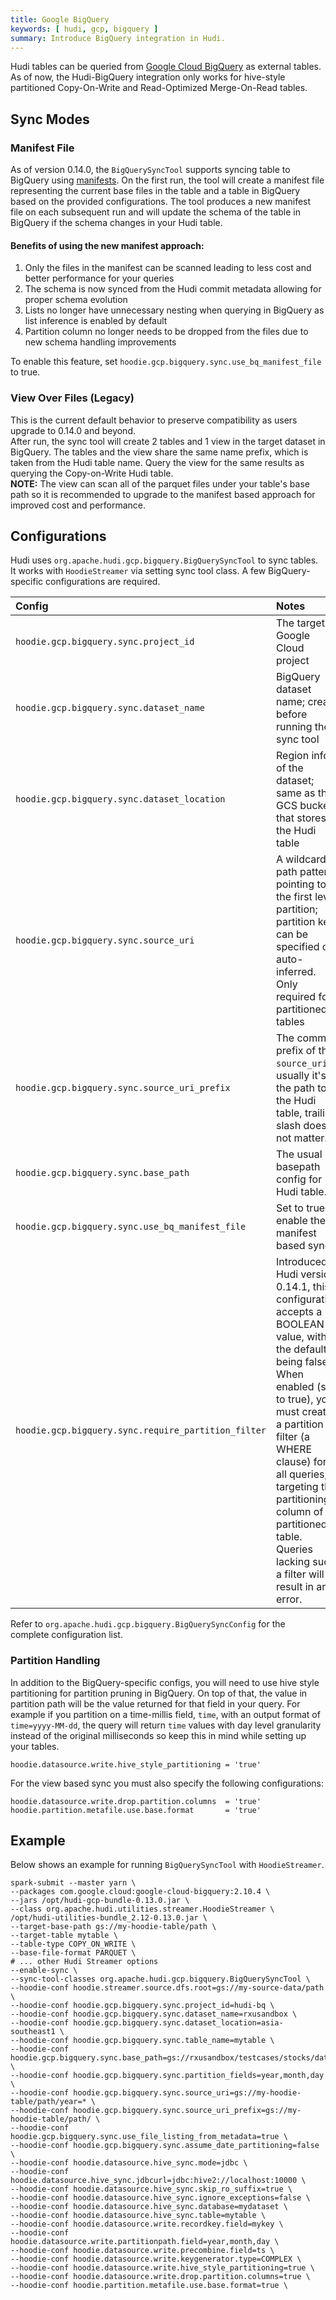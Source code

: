 ```yaml
---
title: Google BigQuery
keywords: [ hudi, gcp, bigquery ]
summary: Introduce BigQuery integration in Hudi.
---
```


Hudi tables can be queried from [Google Cloud BigQuery](https://cloud.google.com/bigquery) as external tables. As of
now, the Hudi-BigQuery integration only works for hive-style partitioned Copy-On-Write and Read-Optimized Merge-On-Read tables.

## Sync Modes
### Manifest File
As of version 0.14.0, the `BigQuerySyncTool` supports syncing table to BigQuery using [manifests](https://cloud.google.com/blog/products/data-analytics/bigquery-manifest-file-support-for-open-table-format-queries). On the first run, the tool will create a manifest file representing the current base files in the table and a table in BigQuery based on the provided configurations. The tool produces a new manifest file on each subsequent run and will update the schema of the table in BigQuery if the schema changes in your Hudi table.
#### Benefits of using the new manifest approach:
<ol>
	<li>Only the files in the manifest can be scanned leading to less cost and better performance for your queries</li>
	<li>The schema is now synced from the Hudi commit metadata allowing for proper schema evolution</li>
	<li>Lists no longer have unnecessary nesting when querying in BigQuery as list inference is enabled by default</li>
	<li>Partition column no longer needs to be dropped from the files due to new schema handling improvements</li>
</ol>

To enable this feature, set `hoodie.gcp.bigquery.sync.use_bq_manifest_file` to true.

### View Over Files (Legacy)
This is the current default behavior to preserve compatibility as users upgrade to 0.14.0 and beyond.  
After run, the sync tool will create 2 tables and 1 view in the target dataset in BigQuery. The tables and the view
share the same name prefix, which is taken from the Hudi table name. Query the view for the same results as querying the
Copy-on-Write Hudi table.  
**NOTE:** The view can scan all of the parquet files under your table's base path so it is recommended to upgrade to the manifest based approach for improved cost and performance.

## Configurations

Hudi uses `org.apache.hudi.gcp.bigquery.BigQuerySyncTool` to sync tables. It works with `HoodieStreamer` via
setting sync tool class. A few BigQuery-specific configurations are required.

| Config                                       | Notes                                                                                                           |
|:---------------------------------------------|:----------------------------------------------------------------------------------------------------------------|
| `hoodie.gcp.bigquery.sync.project_id`        | The target Google Cloud project                                                                                 |
| `hoodie.gcp.bigquery.sync.dataset_name`      | BigQuery dataset name; create before running the sync tool                                                      |
| `hoodie.gcp.bigquery.sync.dataset_location`  | Region info of the dataset; same as the GCS bucket that stores the Hudi table                                   |
| `hoodie.gcp.bigquery.sync.source_uri`        | A wildcard path pattern pointing to the first level partition; partition key can be specified or auto-inferred. Only required for partitioned tables |
| `hoodie.gcp.bigquery.sync.source_uri_prefix` | The common prefix of the `source_uri`, usually it's the path to the Hudi table, trailing slash does not matter. |
| `hoodie.gcp.bigquery.sync.base_path`         | The usual basepath config for Hudi table.                                                                       |
| `hoodie.gcp.bigquery.sync.use_bq_manifest_file` | Set to true to enable the manifest based sync                                                                |
| `hoodie.gcp.bigquery.sync.require_partition_filter` | Introduced in Hudi version 0.14.1, this configuration accepts a BOOLEAN value, with the default being false. When enabled (set to true), you must create a partition filter (a WHERE clause) for all queries, targeting the partitioning column of a partitioned table. Queries lacking such a filter will result in an error.        |


Refer to `org.apache.hudi.gcp.bigquery.BigQuerySyncConfig` for the complete configuration list.
### Partition Handling
In addition to the BigQuery-specific configs, you will need to use hive style partitioning for partition pruning in BigQuery. On top of that, the value in partition path will be the value returned for that field in your query. For example if you partition on a time-millis field, `time`, with an output format of `time=yyyy-MM-dd`, the query will return `time` values with day level granularity instead of the original milliseconds so keep this in mind while setting up your tables.

```
hoodie.datasource.write.hive_style_partitioning = 'true'
```

For the view based sync you must also specify the following configurations:
```
hoodie.datasource.write.drop.partition.columns  = 'true'
hoodie.partition.metafile.use.base.format       = 'true'
```

## Example

Below shows an example for running `BigQuerySyncTool` with `HoodieStreamer`.

```shell
spark-submit --master yarn \
--packages com.google.cloud:google-cloud-bigquery:2.10.4 \
--jars /opt/hudi-gcp-bundle-0.13.0.jar \
--class org.apache.hudi.utilities.streamer.HoodieStreamer \
/opt/hudi-utilities-bundle_2.12-0.13.0.jar \
--target-base-path gs://my-hoodie-table/path \
--target-table mytable \
--table-type COPY_ON_WRITE \
--base-file-format PARQUET \
# ... other Hudi Streamer options
--enable-sync \
--sync-tool-classes org.apache.hudi.gcp.bigquery.BigQuerySyncTool \
--hoodie-conf hoodie.streamer.source.dfs.root=gs://my-source-data/path \
--hoodie-conf hoodie.gcp.bigquery.sync.project_id=hudi-bq \
--hoodie-conf hoodie.gcp.bigquery.sync.dataset_name=rxusandbox \
--hoodie-conf hoodie.gcp.bigquery.sync.dataset_location=asia-southeast1 \
--hoodie-conf hoodie.gcp.bigquery.sync.table_name=mytable \
--hoodie-conf hoodie.gcp.bigquery.sync.base_path=gs://rxusandbox/testcases/stocks/data/target/${NOW} \
--hoodie-conf hoodie.gcp.bigquery.sync.partition_fields=year,month,day \
--hoodie-conf hoodie.gcp.bigquery.sync.source_uri=gs://my-hoodie-table/path/year=* \
--hoodie-conf hoodie.gcp.bigquery.sync.source_uri_prefix=gs://my-hoodie-table/path/ \
--hoodie-conf hoodie.gcp.bigquery.sync.use_file_listing_from_metadata=true \
--hoodie-conf hoodie.gcp.bigquery.sync.assume_date_partitioning=false \
--hoodie-conf hoodie.datasource.hive_sync.mode=jdbc \
--hoodie-conf hoodie.datasource.hive_sync.jdbcurl=jdbc:hive2://localhost:10000 \
--hoodie-conf hoodie.datasource.hive_sync.skip_ro_suffix=true \
--hoodie-conf hoodie.datasource.hive_sync.ignore_exceptions=false \
--hoodie-conf hoodie.datasource.hive_sync.database=mydataset \
--hoodie-conf hoodie.datasource.hive_sync.table=mytable \
--hoodie-conf hoodie.datasource.write.recordkey.field=mykey \
--hoodie-conf hoodie.datasource.write.partitionpath.field=year,month,day \
--hoodie-conf hoodie.datasource.write.precombine.field=ts \
--hoodie-conf hoodie.datasource.write.keygenerator.type=COMPLEX \
--hoodie-conf hoodie.datasource.write.hive_style_partitioning=true \
--hoodie-conf hoodie.datasource.write.drop.partition.columns=true \
--hoodie-conf hoodie.partition.metafile.use.base.format=true \
```
